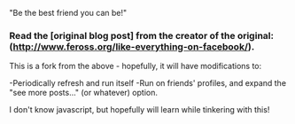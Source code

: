 "Be the best friend you can be!"

### Read the [original blog post] from the creator of the original: (http://www.feross.org/like-everything-on-facebook/).

This is a fork from the above - hopefully, it will have modifications to:

-Periodically refresh and run itself
-Run on friends' profiles, and expand the "see more posts..." (or whatever) option.

I don't know javascript, but hopefully will learn while tinkering with this!

